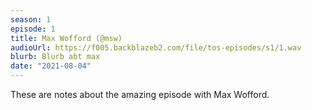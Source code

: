 ```yaml
---
season: 1
episode: 1
title: Max Wofford (@msw)
audioUrl: https://f005.backblazeb2.com/file/tos-episodes/s1/1.wav
blurb: Blurb abt max
date: "2021-08-04"
---
```


These are notes about the amazing episode with Max Wofford.